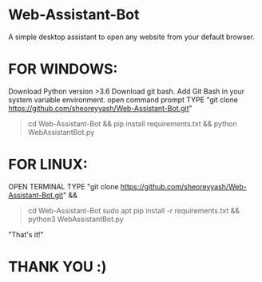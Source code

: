 # Web-Assistant-Bot
A simple desktop assistant to open any website from your default browser.

# FOR WINDOWS:
Download Python version >3.6
Download git bash.
Add Git Bash in your system variable environment.
open command prompt
TYPE "git clone https://github.com/sheoreyyash/Web-Assistant-Bot.git"
>cd Web-Assistant-Bot &&
>pip install requirements.txt &&
>python WebAssistantBot.py

# FOR LINUX:
OPEN TERMINAL
TYPE "git clone https://github.com/sheoreyyash/Web-Assistant-Bot.git" &&
>cd Web-Assistant-Bot
>sudo apt pip install -r requirements.txt &&
>python3 WebAssistantBot.py

"That's it!"
# THANK YOU :)






